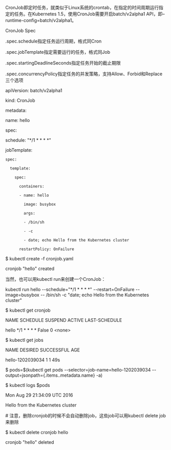 CronJob即定时任务，就类似于Linux系统的crontab，在指定的时间周期运行指定的任务。在Kubernetes 1.5，使用CronJob需要开启batch/v2alpha1 API，即–runtime-config=batch/v2alpha1。



CronJob Spec

.spec.schedule指定任务运行周期，格式同Cron

.spec.jobTemplate指定需要运行的任务，格式同Job

.spec.startingDeadlineSeconds指定任务开始的截止期限

.spec.concurrencyPolicy指定任务的并发策略，支持Allow、Forbid和Replace三个选项

apiVersion: batch/v2alpha1

kind: CronJob

metadata:

  name: hello

spec:

  schedule: "\*/1 \* \* \* \*"

  jobTemplate:

    spec:

      template:

        spec:

          containers:

          - name: hello

            image: busybox

            args:

            - /bin/sh

            - -c

            - date; echo Hello from the Kubernetes cluster

          restartPolicy: OnFailure

$ kubectl create -f cronjob.yaml

cronjob "hello" created

当然，也可以用kubectl run来创建一个CronJob：



kubectl run hello --schedule="\*/1 \* \* \* \*" --restart=OnFailure --image=busybox -- /bin/sh -c "date; echo Hello from the Kubernetes cluster"

$ kubectl get cronjob

NAME      SCHEDULE      SUSPEND   ACTIVE    LAST-SCHEDULE

hello     \*/1 \* \* \* \*   False     0         &lt;none&gt;

$ kubectl get jobs

NAME               DESIRED   SUCCESSFUL   AGE

hello-1202039034   1         1            49s

$ pods=$\(kubectl get pods --selector=job-name=hello-1202039034 --output=jsonpath={.items..metadata.name} -a\)

$ kubectl logs $pods

Mon Aug 29 21:34:09 UTC 2016

Hello from the Kubernetes cluster



\# 注意，删除cronjob的时候不会自动删除job，这些job可以用kubectl delete job来删除

$ kubectl delete cronjob hello

cronjob "hello" deleted

